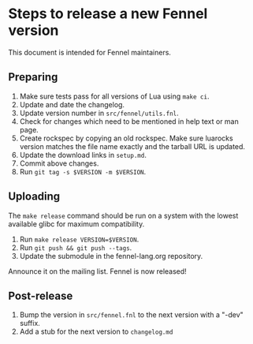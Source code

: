 # Steps to release a new Fennel version

This document is intended for Fennel maintainers.

## Preparing

1. Make sure tests pass for all versions of Lua using `make ci`.
2. Update and date the changelog.
3. Update version number in `src/fennel/utils.fnl`.
4. Check for changes which need to be mentioned in help text or man page.
5. Create rockspec by copying an old rockspec. Make sure luarocks version
   matches the file name exactly and the tarball URL is updated.
6. Update the download links in `setup.md`.
7. Commit above changes.
8. Run `git tag -s $VERSION -m $VERSION`.

## Uploading

The `make release` command should be run on a system with the lowest
available glibc for maximum compatibility.

1. Run `make release VERSION=$VERSION`.
2. Run `git push && git push --tags`.
3. Update the submodule in the fennel-lang.org repository.

Announce it on the mailing list. Fennel is now released!

## Post-release

1. Bump the version in `src/fennel.fnl` to the next version with a "-dev" suffix.
2. Add a stub for the next version to `changelog.md`
